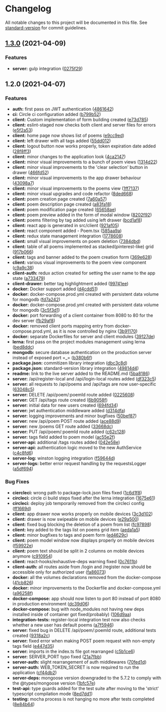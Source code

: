 # Changelog

All notable changes to this project will be documented in this file. See [standard-version](https://github.com/conventional-changelog/standard-version) for commit guidelines.

## [1.3.0](https://github.com/hamboomger/poetro/compare/v1.2.0...v1.3.0) (2021-04-09)


### Features

* **server:** gulp integration ([0275f29](https://github.com/hamboomger/poetro/commit/0275f29916d8ca67d8232c6a50fa461a5bdd36c0))

## 1.2.0 (2021-04-07)


### Features

* **auth:** first pass on JWT authentication ([4861642](https://github.com/hamboomger/poetro/commit/48616420600ca1a2dd64d5eeab39198bed89479a))
* **ci:** Circle ci configuration added ([b799b52](https://github.com/hamboomger/poetro/commit/b799b5270e5c9c35022cf5f268a9231cdb861392))
* **client:** Custom implementation of form building created ([e73d785](https://github.com/hamboomger/poetro/commit/e73d785138427c369f0608e2401bde4d3b116136))
* **client:** eslint-staged now checks both client and server files for errors ([e5f2a53](https://github.com/hamboomger/poetro/commit/e5f2a53322487eac0c36d54cfc9199035d70f3aa))
* **client:** home page now shows list of poems ([e9cc9ed](https://github.com/hamboomger/poetro/commit/e9cc9ed350f2c8317a0a865987ab80e3ab7c6f2a))
* **client:** left drawer with all tags added ([55dd012](https://github.com/hamboomger/poetro/commit/55dd012ac8f889efa98d9e3e0340d5383126c660))
* **client:** logout button now works properly, token expiration date added ([28f8ff3](https://github.com/hamboomger/poetro/commit/28f8ff3b51012c2090f5f391b02333e841be1fcf))
* **client:** minor changes to the application look ([4ca2147](https://github.com/hamboomger/poetro/commit/4ca21473c8bed192c676db1d5c3447325d96d8c9))
* **client:** minor visual improvements to a bunch of poem views ([1314d22](https://github.com/hamboomger/poetro/commit/1314d222267adf562853e9b3aacd687c54a80bcf))
* **client:** minor visual improvements to the 'clear selection' button in drawer ([466fd52](https://github.com/hamboomger/poetro/commit/466fd5234703eb9d9f187e517b96e97e5b37c29e))
* **client:** minor visual improvements to the app drawer behaviour ([43098a7](https://github.com/hamboomger/poetro/commit/43098a729f63e393755954cefd48d30442f60c92))
* **client:** minor visual improvements to the poems view ([1ff7137](https://github.com/hamboomger/poetro/commit/1ff713740cf92d9e180e4172b9c926bd6104fd97))
* **client:** minor visual upgrades and code refactor ([8ded668](https://github.com/hamboomger/poetro/commit/8ded668316c5023e87f44e49da3f601549bcf86e))
* **client:** poem creation page created ([7a60a57](https://github.com/hamboomger/poetro/commit/7a60a57a39dedc2f0c66384d08bd66d44d348f64))
* **client:** poem description page created ([a83fa18](https://github.com/hamboomger/poetro/commit/a83fa18c94ee845583a99887f3418c5f2e3df056))
* **client:** poem modification page created ([65658ae](https://github.com/hamboomger/poetro/commit/65658ae487d71773e32c7703f86b61f211431e73))
* **client:** poem preview added in the form of modal window ([8202f92](https://github.com/hamboomger/poetro/commit/8202f92874e5b63c9969a31e54e41845276aa9e6))
* **client:** poems filtering by tag added using left drawer ([bcd1af8](https://github.com/hamboomger/poetro/commit/bcd1af8f5d599dbb945918bc66be4250f40f2288))
* **client:** react app is generated in src/client ([921af05](https://github.com/hamboomger/poetro/commit/921af057fad3bd014a526f353d2407d98c43f86a))
* **client:** react component added - Poem.tsx ([585aa9a](https://github.com/hamboomger/poetro/commit/585aa9a243c98ce4a261a3c5d559e1a898e4ec96))
* **client:** redux state management integration ([1778608](https://github.com/hamboomger/poetro/commit/1778608c367e72ae58079531af57cdd48e039a40))
* **client:** small visual improvements on poem deletion ([7384dbd](https://github.com/hamboomger/poetro/commit/7384dbd5bb0fdc7f02a664218dca9bc6554bf00a))
* **client:** table of all poems implemented as stacked(pinterest-like) grid ([917b066](https://github.com/hamboomger/poetro/commit/917b066a6b9062e9d382b966f7122124b6def0a7))
* **client:** tags and banner added to the poem creation form ([369e628](https://github.com/hamboomger/poetro/commit/369e628be09da5124e6091e2ecb761fd4badb4e7))
* **client:** various visual improvements to the poem view component ([c9a9c38](https://github.com/hamboomger/poetro/commit/c9a9c3830fb41fac3452a0f6eac64f7ec7e69a1f))
* **client-auth:** redux action created for setting the user name to the app state ([a733479](https://github.com/hamboomger/poetro/commit/a7334793328d33a55a60d04a4bc2b5cf71764d4a))
* **client-drawer:** better tag highlightment added ([99741ee](https://github.com/hamboomger/poetro/commit/99741eeafa712a5d0125ea1f66a7ac3f1c1a7dc9))
* **docker:** Docker support added ([d4cdd51](https://github.com/hamboomger/poetro/commit/d4cdd5118d6d69aa8499576cebfa24f48354d0e9))
* **docker:** docker-compose.prod.yml created with persistent data volume for mongodb ([fd7a242](https://github.com/hamboomger/poetro/commit/fd7a242e3a56478f6632f52df2d186ab753600d9))
* **docker:** docker-compose.prod.yml created with persistent data volume for mongodb ([3c5f3d1](https://github.com/hamboomger/poetro/commit/3c5f3d12970684c4998b6df408f229344444bcdb))
* **docker:** port forwarding of a client container from 8080 to 80 for the dev server ([fb29af8](https://github.com/hamboomger/poetro/commit/fb29af8f039842b4bf2e4cd69ea119d837fff649))
* **docker:** removed client ports mapping entry from docker-compose.prod.yml, as it is now controlled by nginx ([3b91170](https://github.com/hamboomger/poetro/commit/3b91170fe7a93231c30319a2fcbedb85373ae99f))
* **docker:** separate Dockerfiles for server and client modules ([39127de](https://github.com/hamboomger/poetro/commit/39127debd72cd8275a3ee1a13d5a734797555230))
* **lerna:** first pass on the project modules management using lerna ([bed8ddc](https://github.com/hamboomger/poetro/commit/bed8ddc5e273cd2b151d4e4b69715fd513fd7c9d))
* **mongodb:** secure database authentication on the production server instead of exposed port =_= ([b380b6f](https://github.com/hamboomger/poetro/commit/b380b6f946cce37388136ab937777ed9565627c6))
* **package.json:** commitizen library integration ([dbc3c8d](https://github.com/hamboomger/poetro/commit/dbc3c8d7473fa45347fb1333271e6b26d4c31493))
* **package.json:** standard-version library integration ([49814d4](https://github.com/hamboomger/poetro/commit/49814d425360ee43456f4144ffa3c25724ea9d68))
* **readme:** link to the live server added to the README.md ([5ba8186](https://github.com/hamboomger/poetro/commit/5ba8186368504f91e958a772ef986810380ef93f))
* **server:** /api/register-local and /api/login-local routes added ([df323c5](https://github.com/hamboomger/poetro/commit/df323c59336f09cd9a3761ffb883529fde60a44a))
* **server:** all requests to /api/poems and /api/tags are now user-specific ([63048c5](https://github.com/hamboomger/poetro/commit/63048c5a498341f79a47cdefe8b91ef165d2112c))
* **server:** DELETE /api/poem/:poemId route added ([0225608](https://github.com/hamboomger/poetro/commit/0225608ff6183b7b4c3ec847e374c7574f2db37d))
* **server:** GET /api/tags route created ([6b9058f](https://github.com/hamboomger/poetro/commit/6b9058fa52aad83aace9354e615e550434b733eb))
* **server:** initial data for new users created ([694fd34](https://github.com/hamboomger/poetro/commit/694fd34222bfb175f89035d97c41f2eedae474b0))
* **server:** jwt authentication middleware added ([d314dfa](https://github.com/hamboomger/poetro/commit/d314dfae4a6273b8187bda0d42047d83ed062b64))
* **server:** logging improvements and minor bugfixes ([50bef87](https://github.com/hamboomger/poetro/commit/50bef879ba8c03fd27e4b3d034514b3226261632))
* **server:** new /api/poem POST route added ([ace88d9](https://github.com/hamboomger/poetro/commit/ace88d9a314fc46e7ae6f372928b7da8cf7ba85c))
* **server:** new /poems GET route added ([33668dc](https://github.com/hamboomger/poetro/commit/33668dc91f0214aa9e29722621ffc1161c18a3f5))
* **server:** PUT /api/poem/:poemId route added ([c62c128](https://github.com/hamboomger/poetro/commit/c62c12807b1fe0f0a774af728e8be8f3800f1a26))
* **server:** tags field added to poem model ([ac55e2f](https://github.com/hamboomger/poetro/commit/ac55e2f1e9a8b75817dfee33db1f177e45d233ce))
* **server-api:** additional /tags routes added ([042e58e](https://github.com/hamboomger/poetro/commit/042e58e776e20c7c3024fa2af6cefec2267d12df))
* **server-api:** authentication logic moved to the new AuthService ([c4c8fd6](https://github.com/hamboomger/poetro/commit/c4c8fd692b5dc3ceb55cb390046649179628f2b4))
* **server-log:** winston logging integration ([f59644d](https://github.com/hamboomger/poetro/commit/f59644d3884d29c222080f6a946db3e21f90b472))
* **server-logs:** better error request handling by the requestsLogger ([a5df694](https://github.com/hamboomger/poetro/commit/a5df6943b11d3250b60643a41bcccb4c09cbfaf9))


### Bug Fixes

* **ciercleci:** wrong path to package-lock.json files fixed ([1c6d1f8](https://github.com/hamboomger/poetro/commit/1c6d1f85536e850c3c8b59a428ee70a3d6621c56))
* **circleci:** circle ci build steps fixed after the lerna integration ([1675e61](https://github.com/hamboomger/poetro/commit/1675e61ffd800d4d66c16baa1f86b359e6da2359))
* **circleci:** deploy job temporarily removed from the circleci config ([ff1669d](https://github.com/hamboomger/poetro/commit/ff1669dff92314f2323b75b266a3719759e2cc64))
* **client:** app drawer now works properly on mobile devices ([3c3d102](https://github.com/hamboomger/poetro/commit/3c3d102757f54796f735cf40b0b3740568ebd12d))
* **client:** drawer is now swipeable on mobile devices ([e29a500](https://github.com/hamboomger/poetro/commit/e29a500ca6b8a69e770d925429d6786f8c146080))
* **client:** fixed bug blocking the deletion of a poem from list ([fc97898](https://github.com/hamboomger/poetro/commit/fc97898f6bae2a9f2a19c5a38de3a03712c75b6b))
* **client:** key added to the tags list on poems grid item ([aeda1a5](https://github.com/hamboomger/poetro/commit/aeda1a5d872a8bb6bb8ffe1666ef0d243ecfc6da))
* **client:** minor bugfixes to tags and poem form ([ed4629c](https://github.com/hamboomger/poetro/commit/ed4629cac081ce90296c13e91a671165b50818c8))
* **client:** poem model window now displays properly on mobile devices ([f59922e](https://github.com/hamboomger/poetro/commit/f59922ec7559ad53bfb5d14a112bfc718845cbaf))
* **client:** poem text should be split in 2 columns on mobile devices anymore ([c910954](https://github.com/hamboomger/poetro/commit/c9109547378b44760547f07b23cf164543afb5d3))
* **client:** react-hooks/exhaustive-deps warning fixed ([0c7611b](https://github.com/hamboomger/poetro/commit/0c7611b8bc3ad62f7726463f3388c3f10a12c0e9))
* **client-auth:** all routes aside from /login and /register now should be accessible only for authorized user ([fa86073](https://github.com/hamboomger/poetro/commit/fa86073b5431805f990c6779c4af3df5c0ea8943))
* **docker:** all the volumes declarations removed from the docker-compose ([41cb826](https://github.com/hamboomger/poetro/commit/41cb826cccda2e4837115a5660df4299a6497227))
* **docker:** minor improvements to the Dockerfile and docker-compose.yml ([a96258f](https://github.com/hamboomger/poetro/commit/a96258f065f7e38af4a82564a5337deeeedf36ac))
* **docker-compose:** app should now listen to port 80 instead of port 8080 in production environment ([dc39d06](https://github.com/hamboomger/poetro/commit/dc39d06c014c2fafa8056b7fd887e205357b162a))
* **docker-compose:** bug with node_modules not having new deps installed inside of container got fixed(probably) ([106d9aa](https://github.com/hamboomger/poetro/commit/106d9aa61498472f7cb3acbf75fc8c3625cf2c5e))
* **integration-tests:** register-local integration test now also checks whether a new user has default poems ([a7f5946](https://github.com/hamboomger/poetro/commit/a7f5946a049f1f7d8716d0984b3092eeb29ee07e))
* **server:** fixed bug in DELETE /api/poem/:poemId route, additional tests created ([9318a2c](https://github.com/hamboomger/poetro/commit/9318a2c9d30fe02d4280b11bf0fb51954eca7905))
* **server:** fixed error when making POST poem request with non-empty tags field ([e447d35](https://github.com/hamboomger/poetro/commit/e447d35ca125a4b03e982dced40458eb7f148f70))
* **server:** imports in the index.ts file got rearranged ([c5b1ce6](https://github.com/hamboomger/poetro/commit/c5b1ce68059e9054af348b476f1e58d308be5dc2))
* **server:** SERVER_PORT typo fixed ([21a7fbb](https://github.com/hamboomger/poetro/commit/21a7fbba02f3fe06d4bba392ff7169c055b0af06))
* **server-auth:** slight rearrangement of auth middlewares ([70fed1d](https://github.com/hamboomger/poetro/commit/70fed1d8ac389f0fd54bcf3b4db19b8f06970fa2))
* **server-auth:** WEB_TOKEN_SECRET is now required to run the application ([cf44db2](https://github.com/hamboomger/poetro/commit/cf44db2750d29c4d8f096fa1488fd2e2ef96ceab))
* **server-deps:** mongoose version downgraded to the 5.7.2 to comply with the @types/mongoose version ([1bfc57e](https://github.com/hamboomger/poetro/commit/1bfc57e9a9698aa0e51767c146c17b67e76dc7dd))
* **test-api:** type guards added for the test suite after moving to the 'strict' typescript compilation mode ([8ed7dd1](https://github.com/hamboomger/poetro/commit/8ed7dd13b2707b9310d1f03e689e0f93b384e9ef))
* **testing:** mocha process is not hanging no more after tests completed ([8e84b64](https://github.com/hamboomger/poetro/commit/8e84b64b8d2b8d8388a06e83f53e953bfd03f838))

